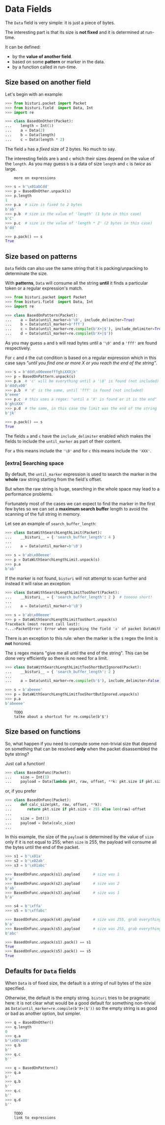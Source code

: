 # Data Fields

The `Data` field is very simple: it is just a piece of bytes.

The interesting part is that its size is **not fixed** and it is determined
at run-time.

It can be defined:

 - by the **value of another field**.
 - based on some **pattern** or marker in the data.
 - by a function called in run-time.

## Size based on another field

Let's begin with an example:

```python
>>> from bisturi.packet import Packet
>>> from bisturi.field  import Data, Int
>>> import re

>>> class BasedOnOther(Packet):
...    length = Int(1)
...    a = Data(2)
...    b = Data(length)
...    c = Data(length * 2)
```

The field `a` has a *fixed* size of 2 bytes. No much to say.

The interesting fields are `b` and `c` which their sizes depend
on the value of the `length`. As you may guess `b` is a data of
size `length` and `c` is *twice* as large.

        more on expressions         

```python
>>> s = b'\x01abCdd'
>>> p = BasedOnOther.unpack(s)
>>> p.length
1
>>> p.a  # size is fixed to 2 bytes
b'ab'
>>> p.b  # size is the value of 'length' (1 byte in this case)
b'C'
>>> p.c  # size is the value of 'length * 2' (2 bytes in this case)
b'dd'

>>> p.pack() == s
True
```

## Size based on patterns

`Data` fields can also use the same string that it is packing/unpacking
to determinate the size.

With **patterns**, `Data` will consume all the string **until** it finds
a particular token or a regular expression's match.

```python
>>> from bisturi.packet import Packet
>>> from bisturi.field  import Data, Int
>>> import re

>>> class BasedOnPattern(Packet):
...    a = Data(until_marker=b'\0', include_delimiter=True)
...    b = Data(until_marker=b'fff')
...    c = Data(until_marker=re.compile(b'X+|$'), include_delimiter=True)
...    d = Data(until_marker=re.compile(b'X+|$'))
```

As you may guess `a` and `b` will read bytes until a `'\0'` and a `'fff'`
are found respectively.

For `c` and `d` the cut condition is based on a regular expression which
in this case says *"until you find one or more X or you reach the end of
the string"*.

```python
>>> s = b'ddd\x00eeeefffghiXXXjk'
>>> p = BasedOnPattern.unpack(s)
>>> p.a  # 'c' will be everything until a '\0' is found (not included)
b'ddd\x00'
>>> p.b  # 'd' is the same, until 'fff' is found (not included)
b'eeee'
>>> p.c  # this uses a regex: "until a 'X' is found or it is the end"
b'ghiXXX'
>>> p.d  # the same, in this case the limit was the end of the string
b'jk'

>>> p.pack() == s
True
```

The fields `a` and `c` have the `include_delimiter` enabled which makes
the fields to include the `until_marker` as part of their content.

For `a` this means include the `'\0'` and for `c` this means include the
`'XXX'`.

### [extra] Searching space

By default, the `until_marker` expression is used to search the marker in
the **whole** raw string starting from the field's offset.

But when the raw string is huge, searching in the whole space may
lead to a performance problems.

Fortunately most of the cases we can expect to find the marker in the first
few bytes so we can set a **maximum search buffer** length to avoid the
scanning of the full string in memory.

Let see an example of `search_buffer_length`:

```python
>>> class DataWithSearchLengthLimit(Packet):
...    __bisturi__ = { 'search_buffer_length': 4 }
...
...    a = Data(until_marker=b'\0')

>>> s = b'ab\x00eeee'
>>> p = DataWithSearchLengthLimit.unpack(s)
>>> p.a
b'ab'
```

If the marker is not found, `bisturi` will not attempt to scan further
and instead it will raise an exception:

```python
>>> class DataWithSearchLengthLimitTooShort(Packet):
...    __bisturi__ = { 'search_buffer_length': 2 }  # tooooo short!
...
...    a = Data(until_marker=b'\0')

>>> s = b'ab\x00eeee'
>>> p = DataWithSearchLengthLimitTooShort.unpack(s)
Traceback (most recent call last):
<...>PacketError: Error when unpacking the field 'a' of packet DataWithSearchLengthLimitTooShort at 00000000<...>
```

There is an exception to this rule: when the marker is the `$` regex the
limit is **not** honored.

The `$` regex means "give me all until the end of the string". This can
be done very efficiently so there is no need for a limit.

```python
>>> class DataWithSearchLengthLimitTooShortButIgnored(Packet):
...    __bisturi__ = { 'search_buffer_length': 2 }
...
...    a = Data(until_marker=re.compile(b'$'), include_delimiter=False)

>>> s = b'abeeee'
>>> p = DataWithSearchLengthLimitTooShortButIgnored.unpack(s)
>>> p.a
b'abeeee'
```

        TODO                    
        talke about a shortcut for re.compile(b'$')

## Size based on functions

So, what happen if you need to compute some non-trivial size that
depend on something that can be resolved **only** when the packet
disassembled the byte string?

Just call a function!

```python
>>> class BasedOnFunc(Packet):
...    size = Int(1)
...    payload = Data(lambda pkt, raw, offset, **k: pkt.size if pkt.size < 255 else len(raw)-offset)
```

or, if you prefer

```python
>>> class BasedOnFunc(Packet):
...    def calc_size(pkt, raw, offset, **k):
...       return pkt.size if pkt.size < 255 else len(raw)-offset
...
...    size = Int(1)
...    payload = Data(calc_size)
...
```

In this example, the size of the `payload` is determined by
the value of `size` only if it is not equal to 255; when `size` is 255,
the payload will consume all the bytes until the end of the packet.

```python
>>> s1 = b'\x01a'
>>> s2 = b'\x02ab'
>>> s3 = b'\x01abc'

>>> BasedOnFunc.unpack(s1).payload      # size was 1
b'a'
>>> BasedOnFunc.unpack(s2).payload      # size was 2
b'ab'
>>> BasedOnFunc.unpack(s3).payload      # size was 1
b'a'

>>> s4 = b'\xffa'
>>> s5 = b'\xffabc'

>>> BasedOnFunc.unpack(s4).payload      # size was 255, grab everything
b'a'
>>> BasedOnFunc.unpack(s5).payload      # size was 255, grab everything
b'abc'

>>> BasedOnFunc.unpack(s1).pack() == s1
True
>>> BasedOnFunc.unpack(s5).pack() == s5
True
```


## Defaults for `Data` fields

When `Data` is of fixed size, the default is a string of null bytes
of the size specified.

Otherwise, the default is the empty string. `bisturi` tries to be
pragmatic here: it is not clear what would be a good default for
something non-trivial as `Data(until_marker=re.compile(b'X+|$'))`
so the empty string is as good or bad as another option, but simpler.

```python
>>> q = BasedOnOther()
>>> q.length
0
>>> q.a
b'\x00\x00'
>>> q.b
b''
>>> q.c
b''

>>> q = BasedOnPattern()
>>> q.a
b''
>>> q.b
b''
>>> q.c
b''
>>> q.d
b''
```


        TODO                    
        link to expressions

<!--

Full tests for  `include_delimiter=True`.

>>> class DataExample(Packet):
...    length = Int(1)
...    a = Data(2)
...    b = Data(length)
...    c = Data(until_marker=b'\0', include_delimiter=True)
...    d = Data(until_marker=b'fff', include_delimiter=True)
...    e = Data(until_marker=re.compile(b'X+|$'), include_delimiter=True)
...    f = Data(until_marker=re.compile(b'X+|$'), include_delimiter=True)

>>> s = b'\x01abCddd\x00eeeefffghiXjk'
>>> p = DataExample.unpack(s)
>>> p.length
1
>>> p.a
b'ab'
>>> p.b
b'C'
>>> p.c
b'ddd\x00'
>>> p.d
b'eeeefff'
>>> p.e
b'ghiX'
>>> p.f
b'jk'

>>> p.pack() == s
True
-->
